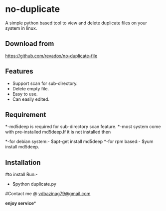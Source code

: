 # no-duplicate
A simple python based tool to view and delete duplicate files on your system in linux.

## Download from

https://github.com/revadox/no-duplicate-file

## Features

- Support scan for sub-directory.
- Delete empty file.
- Easy to use.
- Can easily edited.

## Requirement

*-md5deep is required for sub-directory scan feature.
*-most system come with pre-installed md5deep.If it is not installed then 

*-for debian system:-
$apt-get install md5deep
*-for rpm based:-
$yum install md5deep.

## Installation

#to install Run:-
- $python duplicate.py

#Contact me @
vdbazinag79@gmail.com


**********enjoy service***********
